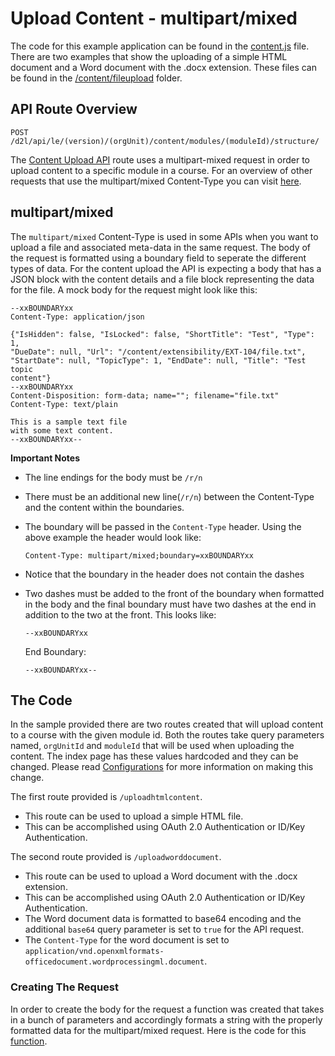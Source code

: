# Upload Content - multipart/mixed
The code for this example application can be found in the [content.js](../src/apis/content.js) file. There are two examples that show the uploading of a simple HTML document and a Word document with the .docx extension. These files can be found in the [/content/fileupload](../content/file-upload) folder.

## API Route Overview
```
POST /d2l/api/le/(version)/(orgUnit)/content/modules/(moduleId)/structure/
```
The [Content Upload API](http://docs.valence.desire2learn.com/res/content.html#post--d2l-api-le-(version)-(orgUnitId)-content-modules-(moduleId)-structure-) route uses a multipart-mixed request in order to upload content to a specific module in a course. For an overview of other requests that use the multipart/mixed Content-Type you can visit [here](http://docs.valence.desire2learn.com/basic/fileupload.html?highlight=RFC2388%20Multipart/mixed).

## multipart/mixed
The ```multipart/mixed``` Content-Type is used in some APIs when you want to upload a file and associated meta-data in the same request. The body of the request is formatted using a boundary field to seperate the different types of data. For the content upload the API is expecting a body that has a JSON block with the content details and a file block representing the data for the file. A mock body for the request might look like this:

```
--xxBOUNDARYxx
Content-Type: application/json

{"IsHidden": false, "IsLocked": false, "ShortTitle": "Test", "Type": 1,
"DueDate": null, "Url": "/content/extensibility/EXT-104/file.txt",
"StartDate": null, "TopicType": 1, "EndDate": null, "Title": "Test topic
content"}
--xxBOUNDARYxx
Content-Disposition: form-data; name=""; filename="file.txt"
Content-Type: text/plain

This is a sample text file
with some text content.
--xxBOUNDARYxx--
```

**Important Notes**
* The line endings for the body must be ```/r/n```
* There must be an additional new line(```/r/n```) between the Content-Type and the content within the boundaries.
* The boundary will be passed in the ```Content-Type``` header. Using the above example the header would look like:

    ```Content-Type: multipart/mixed;boundary=xxBOUNDARYxx```
* Notice that the boundary in the header does not contain the dashes
* Two dashes must be added to the front of the boundary when formatted in the body and the final boundary must have two dashes at the end in addition to the two at the front. This looks like:

    ```--xxBOUNDARYxx```
    
    End Boundary:

    ```--xxBOUNDARYxx--```

## The Code
In the sample provided there are two routes created that will upload content to a course with the given module id. Both the routes take query parameters named, ```orgUnitId``` and ```moduleId``` that will be used when uploading the content. The index page has these values hardcoded and they can be changed. Please read [Configurations](configurations.md) for more information on making this change.

The first route provided is ```/uploadhtmlcontent```.
* This route can be used to upload a simple HTML file.
* This can be accomplished using OAuth 2.0 Authentication or ID/Key Authentication.

The second route provided is ```/uploadworddocument```.
* This route can be used to upload a Word document with the .docx extension.
* This can be accomplished using OAuth 2.0 Authentication or ID/Key Authentication.
* The Word document data is formatted to base64 encoding and the additional ```base64``` query parameter is set to ```true``` for the API request.
* The ```Content-Type``` for the word document is set to ```application/vnd.openxmlformats-officedocument.wordprocessingml.document```.

### Creating The Request
In order to create the body for the request a function was created that takes in a bunch of parameters and accordingly formats a string with the properly formatted data for the multipart/mixed request. Here is the code for this [function](../src/content.js#L159).

